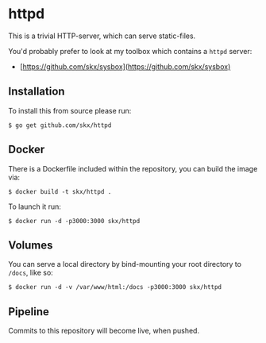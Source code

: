 # httpd

This is a trivial HTTP-server, which can serve static-files.

You'd probably prefer to look at my toolbox which contains a `httpd` server:

* [https://github.com/skx/sysbox](https://github.com/skx/sysbox)


## Installation

To install this from source please run:

    $ go get github.com/skx/httpd


## Docker

There is a Dockerfile included within the repository, you can build the image via:

```
$ docker build -t skx/httpd .
```

To launch it run:

```
$ docker run -d -p3000:3000 skx/httpd
```

## Volumes

You can serve a local directory by bind-mounting your root directory to `/docs`,
like so:

```
$ docker run -d -v /var/www/html:/docs -p3000:3000 skx/httpd
```


## Pipeline

Commits to this repository will become live, when pushed.
